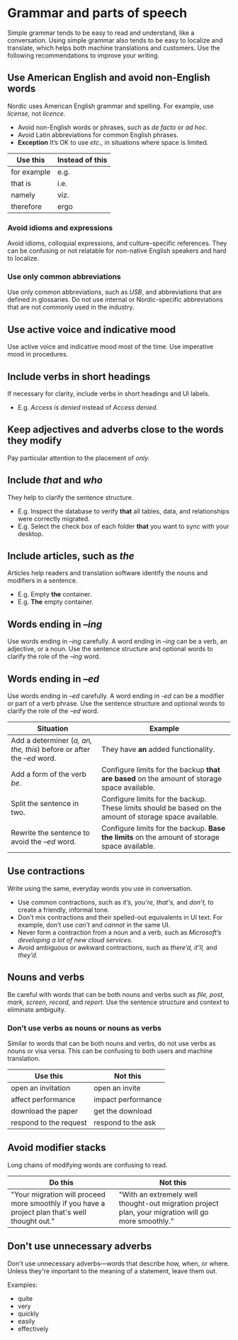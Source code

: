 # Grammar and parts of speech

Simple grammar tends to be easy to read and understand, like a conversation. Using simple grammar also tends to be easy to localize and translate, which helps both machine translations and customers. Use the following recommendations to improve your writing.

## Use American English and avoid non-English words

Nordic uses American English grammar and spelling. For example, use *license,* not *licence.*

* Avoid non-English words or phrases, such as *de facto* or *ad hoc*.
* Avoid Latin abbreviations for common English phrases.
* **Exception** It’s OK to use *etc.,* in situations where space is limited.

| **Use this** | **Instead of this** |
|--------------|---------------------|
| for example  |        e.g.         |
|   that is    |        i.e.         |
|    namely    |        viz.         |
|  therefore   |        ergo         |

### Avoid idioms and expressions

Avoid idioms, colloquial expressions, and culture-specific references. They can be confusing or not relatable for non-native English speakers and hard to localize.

### Use only common abbreviations

Use only common abbreviations, such as *USB*, and abbreviations that are defined in glossaries. Do not use internal or Nordic-specific abbreviations that are not commonly used in the industry.

## Use active voice and indicative mood

Use active voice and indicative mood most of the time. Use imperative mood in procedures.

## Include verbs in short headings

If necessary for clarity, include verbs in short headings and UI labels.

* E.g. *Access is denied* instead of *Access denied.*

## Keep adjectives and adverbs close to the words they modify

Pay particular attention to the placement of *only.*

## Include *that* and *who*

They help to clarify the sentence structure.

* E.g. Inspect the database to verify **that** all tables, data, and relationships were correctly migrated.
* E.g. Select the check box of each folder **that** you want to sync with your desktop.

## Include articles, such as *the*

Articles help readers and translation software identify the nouns and modifiers in a sentence.

* E.g. Empty **the** container.
* E.g. **The** empty container.

## Words ending in *–ing*

Use words ending in *–ing* carefully. A word ending in *–ing* can be a verb, an adjective, or a noun. Use the sentence structure and optional words to clarify the role of the *–ing* word.

## Words ending in *–ed*

Use words ending in *–ed* carefully. A word ending in *-ed* can be a modifier or part of a verb phrase. Use the sentence structure and optional words to clarify the role of the *–ed* word.

| Situation | Example |
|-----------|---------|
| Add a determiner (*a, an, the, this*) before or after the *–ed* word. | They have **an** added functionality.|
| Add a form of the verb *be*. | Configure limits for the backup **that are based** on the amount of storage space available. |
| Split the sentence in two. | Configure limits for the backup. These limits should be based on the amount of storage space available.|
| Rewrite the sentence to avoid the *–ed* word. | Configure limits for the backup. **Base the limits** on the amount of storage space available. |

## Use contractions

Write using the same, everyday words you use in conversation.

* Use common contractions, such as *it’s, you’re, that's,* and *don’t,* to create a friendly, informal tone.
* Don't mix contractions and their spelled-out equivalents in UI text. For example, don’t use *can’t* and *cannot* in the same UI.
* Never form a contraction from a noun and a verb, such as *Microsoft’s developing a lot of new cloud services.*
* Avoid ambiguous or awkward contractions, such as *there’d, it’ll,* and *they’d.*

## Nouns and verbs

Be careful with words that can be both nouns and verbs such as *file, post, mark, screen, record,* and *report.* Use the sentence structure and context to eliminate ambiguity.

### Don’t use verbs as nouns or nouns as verbs

Similar to words that can be both nouns and verbs, do not use verbs as nouns or visa versa. This can be confusing to both users and machine translation.

|      **Use this**      |    **Not this**    |
| ---------------------- | ------------------ |
| open an invitation     | open an invite     |
| affect performance     | impact performance |
| download the paper     | get the download   |
| respond to the request | respond to the ask |

## Avoid modifier stacks

Long chains of modifying words are confusing to read.

| Do this | Not this |
|---------|----------|
| "Your migration will proceed more smoothly if you have a project plan that's well thought out."| "With an extremely well thought-out migration project plan, your migration will go more smoothly." |

## Don't use unnecessary adverbs

Don't use unnecessary adverbs—words that describe how, when, or where. Unless they're important to the meaning of a statement, leave them out.

Examples:

* quite
* very
* quickly
* easily
* effectively
